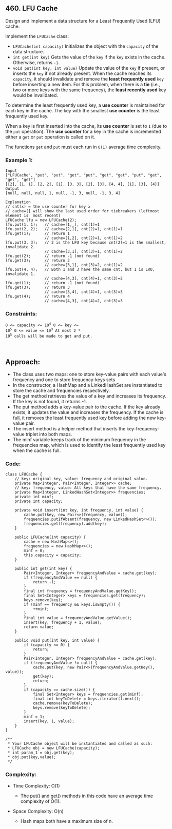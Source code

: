 ## 460. LFU Cache  

Design and implement a data structure for a Least Frequently Used (LFU) cache.   

Implement the ```LFUCache``` class:   

* ```LFUCache(int capacity)``` Initializes the object with the ```capacity``` of the data structure.
* ```int get(int key)``` Gets the value of the ```key``` if the ```key``` exists in the cache. Otherwise, returns ```-1```.
* ```void put(int key, int value)``` Update the value of the ```key``` if present, or inserts the ```key``` if not already present. When the cache reaches its 
```capacity```, it should invalidate and remove the **least frequently used** ```key``` before inserting a new item. For this problem, when there is a **tie** (i.e., two or more 
keys with the same frequency), the **least recently used** key would be invalidated.   

To determine the least frequently used key, a **use counter** is maintained for each key in the cache. The key with the smallest **use counter** is the least 
frequently used key.

When a key is first inserted into the cache, its **use counter** is set to ```1``` (due to the ```put``` operation). The **use counter** for a key in the cache is 
incremented either a ```get``` or ```put``` operation is called on it.   

The functions ```get``` and ```put``` must each run in ```O(1)``` average time complexity.  
 

### Example 1:  
``` 
Input
["LFUCache", "put", "put", "get", "put", "get", "get", "put", "get", "get", "get"]
[[2], [1, 1], [2, 2], [1], [3, 3], [2], [3], [4, 4], [1], [3], [4]]
Output
[null, null, null, 1, null, -1, 3, null, -1, 3, 4]  

Explanation
// cnt(x) = the use counter for key x
// cache=[] will show the last used order for tiebreakers (leftmost element is  most recent)
LFUCache lfu = new LFUCache(2);
lfu.put(1, 1);   // cache=[1,_], cnt(1)=1
lfu.put(2, 2);   // cache=[2,1], cnt(2)=1, cnt(1)=1
lfu.get(1);      // return 1
                 // cache=[1,2], cnt(2)=1, cnt(1)=2
lfu.put(3, 3);   // 2 is the LFU key because cnt(2)=1 is the smallest, invalidate 2.
                 // cache=[3,1], cnt(3)=1, cnt(1)=2
lfu.get(2);      // return -1 (not found)
lfu.get(3);      // return 3
                 // cache=[3,1], cnt(3)=2, cnt(1)=2
lfu.put(4, 4);   // Both 1 and 3 have the same cnt, but 1 is LRU, invalidate 1.
                 // cache=[4,3], cnt(4)=1, cnt(3)=2
lfu.get(1);      // return -1 (not found)
lfu.get(3);      // return 3
                 // cache=[3,4], cnt(4)=1, cnt(3)=3
lfu.get(4);      // return 4
                 // cache=[4,3], cnt(4)=2, cnt(3)=3
```   

### Constraints:  
<code>0 <= capacity <= 10<sup>4</sup>
0 <= key <= 10<sup>5</sup>
0 <= value <= 10<sup>9</sup>
At most 2 * 10<sup>5</sup> calls will be made to get and put.
</code>     

<br>  

## Approach:  

* The class uses two maps: one to store key-value pairs with each value's frequency and one to store frequency-keys sets
* In the constructor, a HashMap and a LinkedHashSet are instantiated to store the cache and frequencies respectively.
* The get method retrieves the value of a key and increases its frequency. If the key is not found, it returns -1.
* The put method adds a key-value pair to the cache. If the key already exists, it updates the value and increases the frequency. If the cache is full, it removes the least frequently used key before adding the new key-value pair.
* The insert method is a helper method that inserts the key-frequency-value triplet into both maps.
* The minf variable keeps track of the minimum frequency in the frequencies map, which is used to identify the least frequently used key when the cache is full.  

### Code:  
```
class LFUCache {
    // key: original key, value: frequency and original value.
    private Map<Integer, Pair<Integer, Integer>> cache;
    // key: frequency, value: All keys that have the same frequency.
    private Map<Integer, LinkedHashSet<Integer>> frequencies;
    private int minf;
    private int capacity;
    
    private void insert(int key, int frequency, int value) {
        cache.put(key, new Pair<>(frequency, value));
        frequencies.putIfAbsent(frequency, new LinkedHashSet<>());
        frequencies.get(frequency).add(key);
    }

    public LFUCache(int capacity) {
        cache = new HashMap<>();
        frequencies = new HashMap<>();
        minf = 0;
        this.capacity = capacity;
    }
    
    public int get(int key) {
        Pair<Integer, Integer> frequencyAndValue = cache.get(key);
        if (frequencyAndValue == null) {
            return -1;
        }
        final int frequency = frequencyAndValue.getKey();
        final Set<Integer> keys = frequencies.get(frequency);
        keys.remove(key);
        if (minf == frequency && keys.isEmpty()) {
            ++minf;
        }
        final int value = frequencyAndValue.getValue();
        insert(key, frequency + 1, value);   
        return value;
    }
    
    public void put(int key, int value) {
        if (capacity <= 0) {
            return;
        }
        Pair<Integer, Integer> frequencyAndValue = cache.get(key);
        if (frequencyAndValue != null) {
            cache.put(key, new Pair<>(frequencyAndValue.getKey(), value));
            get(key);
            return;
        }
        if (capacity == cache.size()) {
            final Set<Integer> keys = frequencies.get(minf);
            final int keyToDelete = keys.iterator().next();
            cache.remove(keyToDelete);
            keys.remove(keyToDelete);
        }
        minf = 1;
        insert(key, 1, value);
    }
}

/**
 * Your LFUCache object will be instantiated and called as such:
 * LFUCache obj = new LFUCache(capacity);
 * int param_1 = obj.get(key);
 * obj.put(key,value);
 */
```  


### Complexity:  

* Time Complexity: O(1)
    * The put() and get() methods in this code have an average time complexity of O(1).   

* Space Complexity: O(n)
    * Hash maps both have a maximum size of n.  


